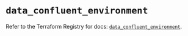 # `data_confluent_environment`

Refer to the Terraform Registry for docs: [`data_confluent_environment`](https://registry.terraform.io/providers/confluentinc/confluent/2.10.0/docs/data-sources/environment).
